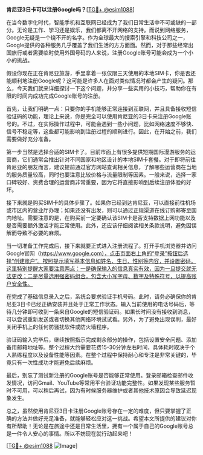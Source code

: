 **肯尼亚3日卡可以注册Google吗？**[[TG💪+ @esim1088](https://t.me/s/esim1088)]

在当今数字化时代，智能手机和互联网已经成为了我们日常生活中不可或缺的一部分。无论是工作、学习还是娱乐，我们都离不开网络的支持。而说到网络服务，Google无疑是一个绕不开的名字。作为全球最大的搜索引擎和科技公司之一，Google提供的各种服务几乎覆盖了我们生活的方方面面。然而，对于那些经常出国旅行或者需要临时使用外国号码的人来说，注册Google账号可能会成为一个小小的挑战。

假设你现在正在肯尼亚旅游，手里拿着一张仅限三天使用的本地SIM卡，你是否还能顺利地注册Google呢？这可能是许多人在面对类似情况时都会产生的疑问。那么，今天我们就来详细探讨一下这个问题，并分享一些实用的小技巧，帮助你在有限的时间内成功完成Google账号的注册。

首先，让我们明确一点：只要你的手机能够正常连接到互联网，并且具备接收短信验证码的功能，理论上来说，你是完全可以使用肯尼亚的3日卡来注册Google账号的。不过，在实际操作过程中，可能会遇到一些小问题，比如网络速度不够快、信号不稳定等，这些都可能影响到注册过程的顺利进行。因此，在开始之前，我们需要做好充分准备。

第一步当然是选择合适的SIM卡了。目前市面上有很多提供短期国际漫游服务的运营商，它们通常会推出针对不同国家和地区设计的本地SIM卡套餐。对于即将前往肯尼亚的朋友而言，建议提前通过官方网站查询相关信息，了解哪些运营商在当地的服务质量较高，同时也要注意比较价格与流量限制等因素。一般来说，选择一家口碑较好、资费合理的运营商非常重要，因为它将直接影响到后续注册体验的好坏。

接下来就是购买SIM卡的具体步骤了。如果你已经到达肯尼亚，可以直接前往机场或市区内的营业厅办理；如果还没有出发，则可以通过正规渠道在线订购邮寄至国内地址。需要注意的是，在购买前一定要确认该SIM卡是否支持数据上网功能以及是否需要额外激活才能正常使用。此外，还应该仔细阅读相关条款说明，避免因误解而导致不必要的麻烦。

当一切准备工作完成后，接下来就要正式进入注册流程了。打开手机浏览器并访问Google官网（https://www.google.com），点击页面右上角的“登录”按钮后选择“创建账户”。按照提示填写基本信息如姓名、生日、性别等内容，并设置密码。这里特别提醒大家要注意两点：一是确保输入的信息真实有效，因为一旦提交就无法更改；二是尽量选用强密码组合，包含大小写字母、数字及特殊符号，以提高账户安全性。

在完成了基础信息录入之后，系统会要求验证手机号码。此时，请务必确保你的肯尼亚3日卡已经正确安装并且处于正常工作状态。输入当前使用的电话号码后，等待几分钟即可收到一条来自Google的短信验证码。如果长时间没有接收到消息，可以尝试重新发送或者切换其他网络环境试试看。另外，为了避免出现误判，最好关闭手机上的任何防骚扰软件或防火墙程序。

验证码输入完毕后，继续按照指示完成剩余部分的操作，包括设置安全问题、添加备用邮箱地址等。整个过程大约需要花费15-30分钟左右时间，具体耗时取决于个人熟练程度以及设备性能等因素。在整个过程中保持耐心和专注是非常关键的，毕竟只有一次性成功才能避免后续麻烦。

最后，别忘了测试新注册的Google账号是否能够正常使用。登录邮箱检查邮件收发情况，访问Gmail、YouTube等常用平台验证功能完整性。如果发现某些服务暂时不可用，可以稍后再试，因为有时候服务器维护或者其他技术原因会导致延迟现象发生。

总之，虽然使用肯尼亚3日卡注册Google账号存在一定的难度，但只要掌握了正确的方法并做好充足准备，就能够轻松应对这一挑战。希望本文所提供的建议对你有所帮助！无论是在旅途中还是日常生活里，拥有一个属于自己的Google账号总是一件令人安心的事情。所以不妨现在就行动起来吧！

[[TG💪+ @esim1088](https://t.me/s/esim1088) ![Image](https://i.postimg.cc/4NQfJmqS/Snipaste-2025-05-13-00-14-12.png)]